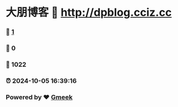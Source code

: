 # 大朋博客 :link: http://dpblog.cciz.cc 
### :page_facing_up: [1](http://dpblog.cciz.cc/tag.html) 
### :speech_balloon: 0 
### :hibiscus: 1022 
### :alarm_clock: 2024-10-05 16:39:16 
### Powered by :heart: [Gmeek](https://github.com/Meekdai/Gmeek)
